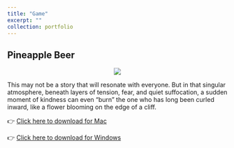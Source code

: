 ```yaml
---
title: "Game"
excerpt: ""
collection: portfolio
---
```


<h2>Pineapple Beer</h2>

<p align="center">
  <img src="/aboutiris/images/pineapple_cover.png"/>
</p>

<p>
This may not be a story that will resonate with everyone. But in that singular atmosphere, beneath layers of tension, fear, and quiet suffocation, a sudden moment of kindness can even “burn” the one who has long been curled inward, like a flower blooming on the edge of a cliff.
</p>

<p>
👉 <a href="https://github.com/irischen09/aboutiris/releases/download/Pineapple_Beer/PineappleBeer-mac.zip" download>Click here to download for Mac</a>
</p>

<p>
👉 <a href="https://github.com/irischen09/aboutiris/releases/download/Pineapple_Beer_Windows/PineappleBeer-pc.zip" download>Click here to download for Windows</a>
</p>
